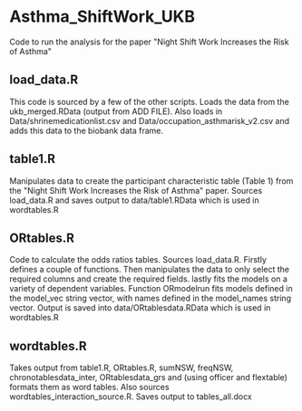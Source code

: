 # Asthma_ShiftWork_UKB
Code to run the analysis for the paper "Night Shift Work Increases the Risk of Asthma"

## load_data.R

This code is sourced by a few of the other scripts. Loads the data from the ukb_merged.RData (output from ADD FILE). Also loads in Data/shrinemedicationlist.csv and Data/occupation_asthmarisk_v2.csv and adds this data to the biobank data frame.

## table1.R

Manipulates data to create the participant characteristic table (Table 1) from the "Night Shift Work Increases the Risk of Asthma" paper. Sources load_data.R and saves output to data/table1.RData which is used in wordtables.R

## ORtables.R

Code to calculate the odds ratios tables. Sources load_data.R. Firstly defines a couple of functions. Then manipulates the data to only select the required columns and create the required fields. lastly fits the models on a variety of dependent variables. Function ORmodelrun fits models defined in the model_vec string vector, with names defined in the model_names string vector. Output is saved into data/ORtablesdata.RData which is used in wordtables.R

## wordtables.R

Takes output from table1.R, ORtables.R, sumNSW, freqNSW, chronotablesdata_inter, ORtablesdata_grs and (using officer and flextable) formats them as word tables. Also sources wordtables_interaction_source.R. Saves output to tables_all.docx
